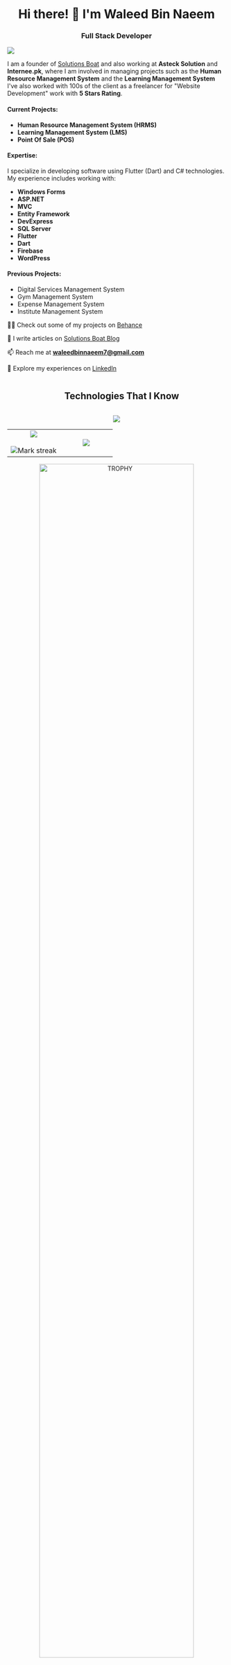 <h1 align="center">Hi there! 👋 I'm Waleed Bin Naeem</h1>
<h3 align="center">Full Stack Developer</h3>

<div align="left">
  
[![](https://visitcount.itsvg.in/api?id=maksof-jawad&icon=3&color=6)](https://github.com/maksof-jawad)
  
</div>

I am a founder of [Solutions Boat](https://solutionsboat.com/) and also working at **Asteck Solution** and **Internee.pk**, where I am involved in managing projects such as the **Human Resource Management System** and the **Learning Management System** I've also worked with 100s of the client as a freelancer for "Website Development" work with **5 Stars Rating**.

#### Current Projects:
- **Human Resource Management System (HRMS)**
- **Learning Management System (LMS)**
- **Point Of Sale (POS)**

#### Expertise:
I specialize in developing software using Flutter (Dart) and C# technologies. My experience includes working with:
- **Windows Forms**
- **ASP.NET**
- **MVC**
- **Entity Framework**
- **DevExpress**
- **SQL Server**
- **Flutter**
- **Dart**
- **Firebase**
- **WordPress**

#### Previous Projects:
- Digital Services Management System
- Gym Management System
- Expense Management System
- Institute Management System


👨‍💻 Check out some of my projects on [Behance](https://www.behance.net/gallery/172787219/Website-Designs)

📝 I write articles on [Solutions Boat Blog](https://solutionsboat.com/blog/)

📫 Reach me at **waleedbinnaeem7@gmail.com**

📄 Explore my experiences on [LinkedIn](https://www.linkedin.com/in/waleedbinnaeem/)


<!--h1 without bottom border-->
<div id="user-content-toc">
  <ul align="center">
    <summary><h2 style="display: inline-block">Technologies That I Know</h2></summary>
  </ul>
</div>
<!--tech stack icons-->
<p align="center">
  <a href="https://skillicons.dev">
    <img src="https://skillicons.dev/icons?i=html,css,js,c,cs,dotnet,dart,flutter,firebase,gcp,postman,bootstrap,tailwind,wordpress,figma,ps,ai,git,github" />
  </a>
</p>



<!--- stats & Trophy (start) -->
<p align="center">
  <!--- stats (start) -->
<table align="center">
<tr border="none">
<td width="50%" align="center">
  
  <img  align="center"  src="https://github-readme-stats.vercel.app/api?username=waleedbinnaeem7&theme=dark&show_icons=true&include_all_commits=true&count_private=true" />
  <br></br>
  <img  title="🔥 Get streak stats for your profile at git.io/streak-stats" alt="Mark streak" src="https://github-readme-streak-stats.herokuapp.com/?user=waleedbinnaeem7&theme=dark&hide_border=false" /> 
</td>

<td width="50%" align="center">

  <img  align="center"  src="https://github-readme-stats.anuraghazra1.vercel.app/api/top-langs/?username=waleedbinnaeem7&theme=dark&hide_border=false&no-bg=true&no-frame=true&langs_count=10"/>
  
  </td>
</tr>
</table>
<!--- stats (end) -->

<!--- trophy (start) -->
<div align=center>
  <a href="https://github.com/ryo-ma/github-profile-trophy" title="Go to Source">
      <img align="center" width=84% src="https://github-profile-trophy.vercel.app/?username=waleedbinnaeem7&theme=radical&row=1&column=7&margin-h=15&margin-w=5&no-bg=true" alt="TROPHY" />
    </a>
</div>
<!--- trophy (start) -->

</p>        
<!--- stats (end) -->

Feel free to explore my GitHub repositories to see more of my work! If you have any questions or would like to connect, don't hesitate to reach out. Let's code and build amazing things together!

<!--horizontal divider(gradiant)-->
<img src="https://user-images.githubusercontent.com/73097560/115834477-dbab4500-a447-11eb-908a-139a6edaec5c.gif">

<!-- Connect with me -->
<!--h2 without bottom border-->
<div id="user-content-toc">
  <ul align="center">
    <summary><h2 style="display: inline-block">Connect With Me🤝</h2></summary>
  </ul>
</div>

<!--icons and links-->
<p align="center">
 </a>
  <a href="https://linkedin.com/in/waleedbinnaeem" target="blank">
    <img align="center" src="https://raw.githubusercontent.com/rahuldkjain/github-profile-readme-generator/master/src/images/icons/Social/linked-in-alt.svg" alt="LinkedIn" height="30" width="40" />
  </a>
  
  <a href="https://twitter.com/waleedbinnaeem7" target="blank">
    <img align="center" src="https://raw.githubusercontent.com/rahuldkjain/github-profile-readme-generator/master/src/images/icons/Social/twitter.svg" alt="Twitter" height="30" width="40" />

 <a href="https://www.behance.net/waleedbinnaeem7" target="blank">
    <img align="center" src="https://raw.githubusercontent.com/rahuldkjain/github-profile-readme-generator/master/src/images/icons/Social/behance.svg" alt="Behance" height="30" width="40" />
  </a>
  <a href="https://fb.com/waleed.binnaeem.7" target="blank">
    <img align="center" src="https://raw.githubusercontent.com/rahuldkjain/github-profile-readme-generator/master/src/images/icons/Social/facebook.svg" alt="Facebook" height="30" width="40" />
  </a>

</p>



